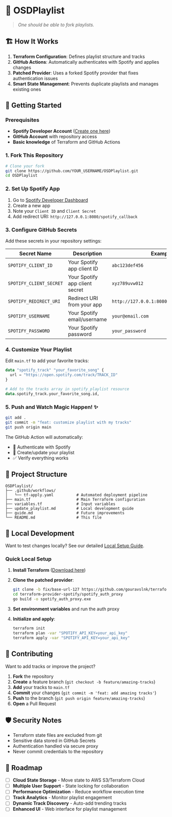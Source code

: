 # 🎵 OSDPlaylist

> *One should be able to fork playlists.*


## 🏗️ **How It Works**

1. **Terraform Configuration**: Defines playlist structure and tracks
2. **GitHub Actions**: Automatically authenticates with Spotify and applies changes
3. **Patched Provider**: Uses a forked Spotify provider that fixes authentication issues
4. **Smart State Management**: Prevents duplicate playlists and manages existing ones


## 🚦 **Getting Started**

### Prerequisites

- **Spotify Developer Account** ([Create one here](https://developer.spotify.com))
- **GitHub Account** with repository access
- **Basic knowledge** of Terraform and GitHub Actions

### 1. Fork This Repository

```bash
# Clone your fork
git clone https://github.com/YOUR_USERNAME/OSDPlaylist.git
cd OSDPlaylist
```

### 2. Set Up Spotify App

1. Go to [Spotify Developer Dashboard](https://developer.spotify.com/dashboard)
2. Create a new app
3. Note your `Client ID` and `Client Secret`
4. Add redirect URI: `http://127.0.0.1:8080/spotify_callback`

### 3. Configure GitHub Secrets

Add these secrets in your repository settings:

| Secret Name | Description | Example |
|-------------|-------------|---------|
| `SPOTIFY_CLIENT_ID` | Your Spotify app client ID | `abc123def456` |
| `SPOTIFY_CLIENT_SECRET` | Your Spotify app client secret | `xyz789uvw012` |
| `SPOTIFY_REDIRECT_URI` | Redirect URI from your app | `http://127.0.0.1:8080/spotify_callback` |
| `SPOTIFY_USERNAME` | Your Spotify email/username | `your@email.com` |
| `SPOTIFY_PASSWORD` | Your Spotify password | `your_password` |

### 4. Customize Your Playlist

Edit `main.tf` to add your favorite tracks:

```terraform
data "spotify_track" "your_favorite_song" {
  url = "https://open.spotify.com/track/TRACK_ID"
}

# Add to the tracks array in spotify_playlist resource
data.spotify_track.your_favorite_song.id,
```

### 5. Push and Watch Magic Happen! ✨

```bash
git add .
git commit -m "feat: customize playlist with my tracks"
git push origin main
```

The GitHub Action will automatically:

- 🔐 Authenticate with Spotify
- 🎵 Create/update your playlist
- ✅ Verify everything works

## 📁 **Project Structure**

```text
OSDPlaylist/
├── .github/workflows/
│   └── tf-apply.yaml          # Automated deployment pipeline
├── main.tf                    # Main Terraform configuration
├── variables.tf               # Input variables
├── update_playlist.md         # Local development guide
├── guide.md                   # Future improvements
└── README.md                  # This file
```

## 🔧 **Local Development**

Want to test changes locally? See our detailed [Local Setup Guide](update_playlist.md).

### Quick Local Setup

1. **Install Terraform** ([Download here](https://terraform.io/downloads))
2. **Clone the patched provider**:

   ```bash
   git clone -b fix/base-url-127 https://github.com/gouravslnk/terraform-provider-spotify
   cd terraform-provider-spotify/spotify_auth_proxy
   go build -o spotify_auth_proxy.exe
   ```

3. **Set environment variables** and run the auth proxy
4. **Initialize and apply**:

   ```bash
   terraform init
   terraform plan -var "SPOTIFY_API_KEY=your_api_key"
   terraform apply -var "SPOTIFY_API_KEY=your_api_key"
   ```

## 🤝 **Contributing**

Want to add tracks or improve the project?

1. **Fork** the repository
2. **Create** a feature branch (`git checkout -b feature/amazing-tracks`)
3. **Add** your tracks to `main.tf`
4. **Commit** your changes (`git commit -m 'feat: add amazing tracks'`)
5. **Push** to the branch (`git push origin feature/amazing-tracks`)
6. **Open** a Pull Request

## 🛡️ **Security Notes**

- Terraform state files are excluded from git
- Sensitive data stored in GitHub Secrets
- Authentication handled via secure proxy
- Never commit credentials to the repository

## 🎯 **Roadmap**

- [ ] **Cloud State Storage** - Move state to AWS S3/Terraform Cloud
- [ ] **Multiple User Support** - State locking for collaboration
- [ ] **Performance Optimization** - Reduce workflow execution time
- [ ] **Track Analytics** - Monitor playlist engagement
- [ ] **Dynamic Track Discovery** - Auto-add trending tracks
- [ ] **Enhanced UI** - Web interface for playlist management
